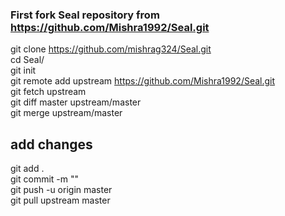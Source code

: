### First fork Seal repository from https://github.com/Mishra1992/Seal.git <br />
git clone https://github.com/mishrag324/Seal.git <br />
cd Seal/ <br />
git init <br />
git remote add upstream https://github.com/Mishra1992/Seal.git <br />
git fetch upstream <br />
git diff master upstream/master <br />
git merge upstream/master <br />
## add changes <br />
git add . <br />
git commit -m "<message>" <br />
git push -u origin master <br />
git pull upstream master <br />
